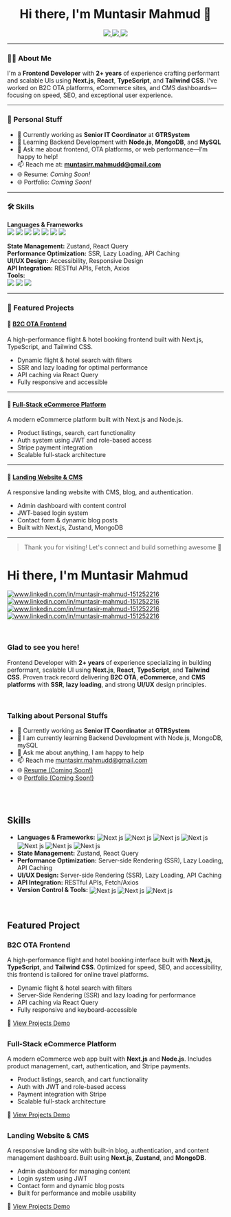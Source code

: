<h1 align="center">Hi there, I'm Muntasir Mahmud 👋</h1>

<p align="center">
  <a href="https://linkedin.com/in/muntasir-mahmud-151252216" target="_blank">
    <img src="https://img.shields.io/badge/LinkedIn-%230077B5.svg?style=for-the-badge&logo=linkedin&logoColor=white" />
  </a>
  <a href="mailto:muntasirr.mahmudd@gmail.com" target="_blank">
    <img src="https://img.shields.io/badge/Gmail-D14836?style=for-the-badge&logo=gmail&logoColor=white" />
  </a>
  <a href="https://github.com/Mahmud-Muntasir" target="_blank">
    <img src="https://img.shields.io/badge/GitHub-100000?style=for-the-badge&logo=github&logoColor=white" />
  </a>
</p>

---

### 👨‍💻 About Me

I'm a **Frontend Developer** with **2+ years** of experience crafting performant and scalable UIs using **Next.js**, **React**, **TypeScript**, and **Tailwind CSS**. I’ve worked on B2C OTA platforms, eCommerce sites, and CMS dashboards—focusing on speed, SEO, and exceptional user experience.

---

### 📌 Personal Stuff

- 💼 Currently working as **Senior IT Coordinator** at **GTRSystem**
- 🌱 Learning Backend Development with **Node.js**, **MongoDB**, and **MySQL**
- 💬 Ask me about frontend, OTA platforms, or web performance—I’m happy to help!
- 📫 Reach me at: **[muntasirr.mahmudd@gmail.com](mailto:muntasirr.mahmudd@gmail.com)**
- 🌐 Resume: *Coming Soon!*
- 🌐 Portfolio: *Coming Soon!*

---

### 🛠️ Skills

**Languages & Frameworks**  
<img src="https://img.shields.io/badge/Next-black?style=for-the-badge&logo=next.js&logoColor=white" />
<img src="https://img.shields.io/badge/react-%2320232a.svg?style=for-the-badge&logo=react&logoColor=%2361DAFB" />
<img src="https://img.shields.io/badge/typescript-%23007ACC.svg?style=for-the-badge&logo=typescript&logoColor=white" />
<img src="https://img.shields.io/badge/javascript-%23323330.svg?style=for-the-badge&logo=javascript&logoColor=%23F7DF1E" />
<img src="https://img.shields.io/badge/html5-%23E34F26.svg?style=for-the-badge&logo=html5&logoColor=white" />
<img src="https://img.shields.io/badge/css3-%231572B6.svg?style=for-the-badge&logo=css3&logoColor=white" />
<img src="https://img.shields.io/badge/tailwindcss-%2338B2AC.svg?style=for-the-badge&logo=tailwind-css&logoColor=white" />

**State Management:** Zustand, React Query  
**Performance Optimization:** SSR, Lazy Loading, API Caching  
**UI/UX Design:** Accessibility, Responsive Design  
**API Integration:** RESTful APIs, Fetch, Axios  
**Tools:**  
<img src="https://img.shields.io/badge/git-%23F05033.svg?style=for-the-badge&logo=git&logoColor=white" />
<img src="https://img.shields.io/badge/Visual%20Studio%20Code-0078d7.svg?style=for-the-badge&logo=visual-studio-code&logoColor=white" />
<img src="https://img.shields.io/badge/Postman-FF6C37?style=for-the-badge&logo=postman&logoColor=white" />

---

### 🚀 Featured Projects

#### 🔹 [B2C OTA Frontend](https://github.com/Mahmud-Muntasir/b2c-ota-frontend)
A high-performance flight & hotel booking frontend built with Next.js, TypeScript, and Tailwind CSS.

- Dynamic flight & hotel search with filters
- SSR and lazy loading for optimal performance
- API caching via React Query
- Fully responsive and accessible

---

#### 🔹 [Full-Stack eCommerce Platform](https://github.com/Mahmud-Muntasir/ecommerce-platform)
A modern eCommerce platform built with Next.js and Node.js.

- Product listings, search, cart functionality
- Auth system using JWT and role-based access
- Stripe payment integration
- Scalable full-stack architecture

---

#### 🔹 [Landing Website & CMS](https://github.com/Mahmud-Muntasir/landing-cms)
A responsive landing website with CMS, blog, and authentication.

- Admin dashboard with content control
- JWT-based login system
- Contact form & dynamic blog posts
- Built with Next.js, Zustand, MongoDB

---

> Thank you for visiting! Let's connect and build something awesome 🚀


<h1>Hi there, I'm Muntasir Mahmud</h1>
<p align="left">
<a href="https://linkedin.com/in/www.linkedin.com/in/muntasir-mahmud-151252216" target="blank"><img align="center" src="https://img.shields.io/badge/linkedin-%230077B5.svg?style=for-the-badge&logo=linkedin&logoColor=white" alt="www.linkedin.com/in/muntasir-mahmud-151252216"/></a>
  <a href="https://linkedin.com/in/www.linkedin.com/in/muntasir-mahmud-151252216" target="blank"><img align="center" src="https://img.shields.io/badge/X-%23000000.svg?style=for-the-badge&logo=X&logoColor=white" alt="www.linkedin.com/in/muntasir-mahmud-151252216"/></a>
    <a href="mailto:muntasirr.mahmudd@gmail.com" target="blank"><img align="center" src="https://img.shields.io/badge/Gmail-D14836?style=for-the-badge&logo=gmail&logoColor=white" alt="www.linkedin.com/in/muntasir-mahmud-151252216"/></a>
     <a href="https://example.com" target="blank"><img align="center" src="https://img.shields.io/badge/Google%20Chrome-4285F4?style=for-the-badge&logo=GoogleChrome&logoColor=white" alt="www.linkedin.com/in/muntasir-mahmud-151252216"/></a> 
</p>
</br>
<h3>Glad to see you here!</h3>
<p>Frontend Developer with <strong>2+ years</strong> of experience specializing in building performant, 
scalable UI using <strong>Next.js</strong>, <strong>React</strong>, <strong>TypeScript</strong>, and <strong>Tailwind CSS</strong>. Proven track record 
delivering <strong>B2C OTA</strong>, <strong>eCommerce</strong>, and <strong>CMS platforms</strong> with <strong>SSR</strong>, <strong>lazy loading</strong>, and 
strong <strong>UI/UX</strong> design principles.</p>
</br>

<h3>Talking about Personal Stuffs</h3>
<ul>
  <li>💼 Currently working as <strong>Senior IT Coordinator</strong> at <strong>GTRSystem</strong></li>
  <li>🌱 I am currently learning Backend Development with Node.js, MongoDB, mySQL</li>
  <li>🌱 Ask me about anything, I am happy to help</li>
  <li>📫 Reach me <a href="mailto:muntasirr.mahmudd@gmail.com">muntasirr.mahmudd@gmail.com</a></li>
  <li>🌐 <a href="mailto:muntasirr.mahmudd@gmail.com">Resume (Coming Soon!)</a></li>
  <li>🌐 <a href="mailto:muntasirr.mahmudd@gmail.com">Portfolio (Coming Soon!)</a></li>
</ul>
</br>

</br>

<h2>Skills</h2>
<ul>
  <li><strong>Languages & Frameworks:</strong> <img align="center" src="https://img.shields.io/badge/Next-black?style=for-the-badge&logo=next.js&logoColor=white" alt="Next js"/> <img align="center" src="https://img.shields.io/badge/react-%2320232a.svg?style=for-the-badge&logo=react&logoColor=%2361DAFB" alt="Next js"/> <img align="center" src="https://img.shields.io/badge/typescript-%23007ACC.svg?style=for-the-badge&logo=typescript&logoColor=white" alt="Next js"/> <img align="center" src="https://img.shields.io/badge/javascript-%23323330.svg?style=for-the-badge&logo=javascript&logoColor=%23F7DF1E" alt="Next js"/> <img align="center" src="https://img.shields.io/badge/html5-%23E34F26.svg?style=for-the-badge&logo=html5&logoColor=white" alt="Next js"/> <img align="center" src="https://img.shields.io/badge/css3-%231572B6.svg?style=for-the-badge&logo=css3&logoColor=white" alt="Next js"/> <img align="center" src="https://img.shields.io/badge/tailwindcss-%2338B2AC.svg?style=for-the-badge&logo=tailwind-css&logoColor=white" alt="Next js"/></li>
  <li><strong>State Management:</strong> Zustand, React Query</li>
  <li><strong>Performance Optimization:</strong> Server-side Rendering (SSR), Lazy Loading, API Caching</li>
  <li><strong>UI/UX Design:</strong> Server-side Rendering (SSR), Lazy Loading, API Caching</li>
  <li><strong>API Integration:</strong> RESTful APIs, Fetch/Axios</li>
  <li><strong>Version Control & Tools:</strong> <img align="center" src="https://img.shields.io/badge/git-%23F05033.svg?style=for-the-badge&logo=git&logoColor=white" alt="Next js"/> <img align="center" src="https://img.shields.io/badge/Visual%20Studio%20Code-0078d7.svg?style=for-the-badge&logo=visual-studio-code&logoColor=white" alt="Next js"/> <img align="center" src="https://img.shields.io/badge/Postman-FF6C37?style=for-the-badge&logo=postman&logoColor=white" alt="Next js"/></li>
</ul>
</br>
<h2>Featured Project</h2>
<h3>B2C OTA Frontend</h3>
<p>
A high-performance flight and hotel booking interface built with <strong>Next.js</strong>, <strong>TypeScript</strong>, and <strong>Tailwind CSS</strong>. 
Optimized for speed, SEO, and accessibility, this frontend is tailored for online travel platforms.
</p>
<ul>
  <li>Dynamic flight & hotel search with filters</li>
  <li>Server-Side Rendering (SSR) and lazy loading for performance</li>
  <li>API caching via React Query</li>
  <li>Fully responsive and keyboard-accessible</li>
</ul>
<p>🔗 <a href="https://github.com/Mahmud-Muntasir/b2c-ota-frontend" target="_blank">View Projects Demo</a></p>
<h2></h2>
<h3>Full-Stack eCommerce Platform</h3>
<p>
A modern eCommerce web app built with <strong>Next.js</strong> and <strong>Node.js</strong>. Includes product management, cart, authentication, and Stripe payments.
</p>
<ul>
  <li>Product listings, search, and cart functionality</li>
  <li>Auth with JWT and role-based access</li>
  <li>Payment integration with Stripe</li>
  <li>Scalable full-stack architecture</li>
</ul>
<p>🔗 <a href="https://github.com/Mahmud-Muntasir/ecommerce-platform" target="_blank">View Projects Demo</a></p>
<h2></h2>
<h3>Landing Website & CMS</h3>
<p>
A responsive landing site with built-in blog, authentication, and content management dashboard. Built using <strong>Next.js</strong>, <strong>Zustand</strong>, and <strong>MongoDB</strong>.
</p>
<ul>
  <li>Admin dashboard for managing content</li>
  <li>Login system using JWT</li>
  <li>Contact form and dynamic blog posts</li>
  <li>Built for performance and mobile usability</li>
</ul>
<p>🔗 <a href="https://github.com/Mahmud-Muntasir/landing-cms" target="_blank">View Projects Demo</a></p>
